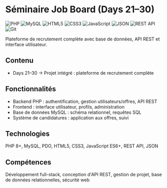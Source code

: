 # Séminaire Job Board (Days 21–30)

![PHP](https://img.shields.io/badge/PHP-777BB4?logo=php&logoColor=white)
![MySQL](https://img.shields.io/badge/MySQL-4479A1?logo=mysql&logoColor=white)
![HTML5](https://img.shields.io/badge/HTML5-E34F26?logo=html5&logoColor=white)
![CSS3](https://img.shields.io/badge/CSS3-1572B6?logo=css3&logoColor=white)
![JavaScript](https://img.shields.io/badge/JavaScript-F7DF1E?logo=javascript&logoColor=black)
![JSON](https://img.shields.io/badge/JSON-000000?logo=json&logoColor=white)
![REST API](https://img.shields.io/badge/REST%20API-02569B?logo=rest&logoColor=white)
![Git](https://img.shields.io/badge/Git-F05032?logo=git&logoColor=white)

Plateforme de recrutement complète avec base de données, API REST et interface utilisateur.

## Contenu
- Days 21–30 → Projet intégré : plateforme de recrutement complète

## Fonctionnalités
- Backend PHP : authentification, gestion utilisateurs/offres, API REST
- Frontend : interface utilisateur, profils, administration
- Base de données MySQL : schéma relationnel, requêtes SQL
- Système de candidatures : application aux offres, suivi

## Technologies
PHP 8+, MySQL, PDO, HTML5, CSS3, JavaScript ES6+, REST API, JSON

## Compétences
Développement full-stack, conception d'API REST, gestion de projet, base de données relationnelles, sécurité web